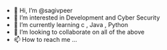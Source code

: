 - 👋 Hi, I’m @sagivpeer
- 👀 I’m interested in Development and Cyber Security
- 🌱 I’m currently learning c , Java , Python
- 💞️ I’m looking to collaborate on all of the above 
- 📫 How to reach me ...

<!---
sagivpeer/sagivpeer is a ✨ special ✨ repository because its `README.md` (this file) appears on your GitHub profile.
You can click the Preview link to take a look at your changes.
--->
